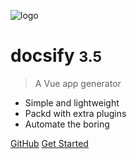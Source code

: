 <!-- _coverpage.md -->

![logo](_media/icon.svg)

# docsify <small>3.5</small>

> A Vue app generator

- Simple and lightweight
- Packd with extra plugins
- Automate the boring


[GitHub](https://github.com/docsifyjs/docsify/)
[Get Started](#docsify)